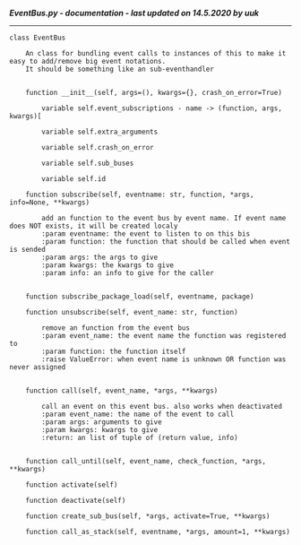 ***EventBus.py - documentation - last updated on 14.5.2020 by uuk***
___

    class EventBus
        
        An class for bundling event calls to instances of this to make it easy to add/remove big event notations.
        It should be something like an sub-eventhandler


        function __init__(self, args=(), kwargs={}, crash_on_error=True)

            variable self.event_subscriptions - name -> (function, args, kwargs)[

            variable self.extra_arguments

            variable self.crash_on_error

            variable self.sub_buses

            variable self.id

        function subscribe(self, eventname: str, function, *args, info=None, **kwargs)
            
            add an function to the event bus by event name. If event name does NOT exists, it will be created localy
            :param eventname: the event to listen to on this bis
            :param function: the function that should be called when event is sended
            :param args: the args to give
            :param kwargs: the kwargs to give
            :param info: an info to give for the caller


        function subscribe_package_load(self, eventname, package)

        function unsubscribe(self, event_name: str, function)
            
            remove an function from the event bus
            :param event_name: the event name the function was registered to
            :param function: the function itself
            :raise ValueError: when event name is unknown OR function was never assigned


        function call(self, event_name, *args, **kwargs)
            
            call an event on this event bus. also works when deactivated
            :param event_name: the name of the event to call
            :param args: arguments to give
            :param kwargs: kwargs to give
            :return: an list of tuple of (return value, info)


        function call_until(self, event_name, check_function, *args, **kwargs)

        function activate(self)

        function deactivate(self)

        function create_sub_bus(self, *args, activate=True, **kwargs)

        function call_as_stack(self, eventname, *args, amount=1, **kwargs)